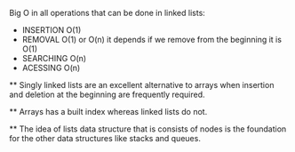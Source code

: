 Big O in all operations that can be done in linked lists:

- INSERTION O(1)
- REMOVAL O(1) or O(n) it depends if we remove from the beginning it is O(1)
- SEARCHING O(n)
- ACESSING O(n)

\*\* Singly linked lists are an excellent alternative to arrays when insertion and deletion at the beginning are frequently required.

\*\* Arrays has a built index whereas linked lists do not.

\*\* The idea of lists data structure that is consists of nodes is the foundation for the other data structures like stacks and queues.
